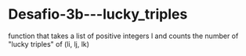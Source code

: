 # Desafio-3b---lucky_triples
function that takes a list of positive integers l and counts the number of "lucky triples" of (li, lj, lk) 
